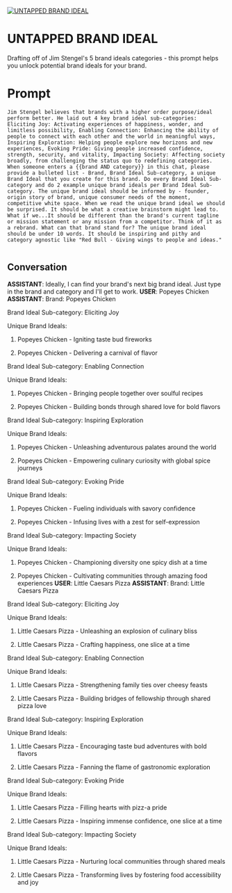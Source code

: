 
[![UNTAPPED BRAND IDEAL](https://flow-user-images.s3.us-west-1.amazonaws.com/prompt/C0BktlzP6K1ZM_xJMJa6o/1696440223392)]()
# UNTAPPED BRAND IDEAL 
Drafting off of Jim Stengel's 5 brand ideals categories - this prompt helps you unlock potential brand ideals for your brand.

# Prompt

```
Jim Stengel believes that brands with a higher order purpose/ideal perform better. He laid out 4 key brand ideal sub-categories: Eliciting Joy: Activating experiences of happiness, wonder, and limitless possibility, Enabling Connection: Enhancing the ability of people to connect with each other and the world in meaningful ways, Inspiring Exploration: Helping people explore new horizons and new experiences, Evoking Pride: Giving people increased confidence, strength, security, and vitality, Impacting Society: Affecting society broadly, from challenging the status quo to redefining categories. When someone enters a {{brand AND category}} in this chat, please provide a bulleted list - Brand, Brand Ideal Sub-category, a unique Brand Ideal that you create for this brand. Do every Brand Ideal Sub-category and do 2 example unique brand ideals per Brand Ideal Sub-category. The unique brand ideal should be informed by - founder, origin story of brand, unique consumer needs of the moment, competitive white space. When we read the unique brand ideal we should be surprised. It should be what a creative brainstorm might lead to. What if we...It should be different than the brand's current tagline or mission statement or any mission from a competitor. Think of it as a rebrand. What can that brand stand for? The unique brand ideal should be under 10 words. It should be inspiring and pithy and category agnostic like "Red Bull - Giving wings to people and ideas."


```

## Conversation

**ASSISTANT**: Ideally, I can find your brand's next big brand ideal. Just type in the brand and category and I'll get to work. 
**USER**: Popeyes Chicken
**ASSISTANT**: Brand: Popeyes Chicken

Brand Ideal Sub-category: Eliciting Joy



Unique Brand Ideals:

1. Popeyes Chicken - Igniting taste bud fireworks 

2. Popeyes Chicken - Delivering a carnival of flavor



Brand Ideal Sub-category: Enabling Connection



Unique Brand Ideals:

1. Popeyes Chicken - Bringing people together over soulful recipes

2. Popeyes Chicken - Building bonds through shared love for bold flavors



Brand Ideal Sub-category: Inspiring Exploration



Unique Brand Ideals:

1. Popeyes Chicken - Unleashing adventurous palates around the world 

2. Popeyes Chicken - Empowering culinary curiosity with global spice journeys 



Brand Ideal Sub-category: Evoking Pride



Unique Brand Ideals:

1. Popeyes Chicken - Fueling individuals with savory confidence 

2. Popeyes Chicken - Infusing lives with a zest for self-expression 



Brand Ideal Sub-category: Impacting Society



Unique Brand Ideals:

1. Popeyes Chicken - Championing diversity one spicy dish at a time

2. Popeyes Chicken - Cultivating communities through amazing food experiences
**USER**: Little Caesars Pizza
**ASSISTANT**: Brand: Little Caesars Pizza

Brand Ideal Sub-category: Eliciting Joy



Unique Brand Ideals:

1. Little Caesars Pizza - Unleashing an explosion of culinary bliss

2. Little Caesars Pizza - Crafting happiness, one slice at a time



Brand Ideal Sub-category: Enabling Connection



Unique Brand Ideals:

1. Little Caesars Pizza - Strengthening family ties over cheesy feasts

2. Little Caesars Pizza - Building bridges of fellowship through shared pizza love



Brand Ideal Sub-category: Inspiring Exploration



Unique Brand Ideals:

1. Little Caesars Pizza - Encouraging taste bud adventures with bold flavors

2. Little Caesars Pizza - Fanning the flame of gastronomic exploration



Brand Ideal Sub-category: Evoking Pride



Unique Brand Ideals:

1. Little Caesars Pizza - Filling hearts with pizz-a pride

2. Little Caesars Pizza - Inspiring immense confidence, one slice at a time



Brand Ideal Sub-category: Impacting Society



Unique Brand Ideals:

1. Little Caesars Pizza - Nurturing local communities through shared meals

2. Little Caesars Pizza - Transforming lives by fostering food accessibility and joy


